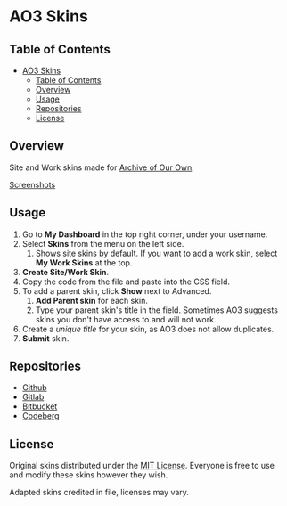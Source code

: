 # AO3 Skins

## Table of Contents

-   [AO3 Skins](#ao3-skins)
    -   [Table of Contents](#table-of-contents)
    -   [Overview](#overview)
    -   [Usage](#usage)
    -   [Repositories](#repositories)
    -   [License](#license)

## Overview

Site and Work skins made for [Archive of Our Own](https://archiveofourown.org/).

[Screenshots](./screenshots)

## Usage

1. Go to **My Dashboard** in the top right corner, under your username.
2. Select **Skins** from the menu on the left side.
    1. Shows site skins by default. If you want to add a work skin, select **My Work Skins** at the top.
3. **Create Site/Work Skin**.
4. Copy the code from the file and paste into the CSS field.
5. To add a parent skin, click **Show** next to Advanced.
    1. **Add Parent skin** for each skin.
    2. Type your parent skin's title in the field. Sometimes AO3 suggests skins you don't have access to and will not work.
6. Create a _unique title_ for your skin, as AO3 does not allow duplicates.
7. **Submit** skin.

## Repositories

-   [Github](https://github.com/brandonvout/ao3-skins)
-   [Gitlab](https://gitlab.com/brandonvout/ao3-skins)
-   [Bitbucket](https://bitbucket.org/BrandonVout/ao3-skins/src/main/)
-   [Codeberg](https://codeberg.org/BrandonVout/ao3-skins)

## License

Original skins distributed under the [MIT License](./LICENSE). Everyone is free to use and modify these skins however they wish.

Adapted skins credited in file, licenses may vary.
